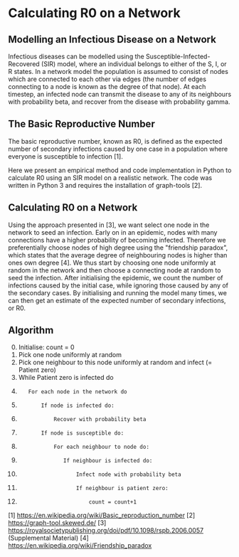 # Calculating R0 on a Network

## Modelling an Infectious Disease on a Network
Infectious diseases can be modelled using the Susceptible-Infected-Recovered (SIR) model, where an individual belongs to either of the S, I, or R states. In a network model the population is assumed to consist of nodes which are connected to each other via edges (the number of edges connecting to a node is known as the degree of that node). At each timestep, an infected node can transmit the disease to any of its neighbours with probability beta, and recover from the disease with probability gamma. 

## The Basic Reproductive Number
The basic reproductive number, known as R0, is defined as the expected number of secondary infections caused by one case in a population where everyone is susceptible to infection [1].

Here we present an empirical method and code implementation in Python to calculate R0 using an SIR model on a realistic network. The code was written in Python 3 and requires the installation of graph-tools [2].

## Calculating R0 on a Network
Using the approach presented in [3], we want select one node in the network to seed an infection. Early on in an epidemic, nodes with many connections have a higher probability of becoming infected. Therefore we preferentially choose nodes of high degree using the "friendship paradox", which states that the average degree of neighbouring nodes is higher than ones own degree [4]. We thus start by choosing one node uniformly at random in the network and then choose a connecting node at random to seed the infection. After initialising the epidemic, we count the number of infections caused by the initial case, while ignoring those caused by any of the secondary cases. By initialising and running the model many times, we can then get an estimate of the expected number of secondary infections, or R0.

## Algorithm
0.    Initialise: count = 0
1.    Pick one node uniformly at random
2.    Pick one neighbour to this node uniformly at random and infect (= Patient zero)
4.    While Patient zero is infected do
5.        For each node in the network do
6.            If node is infected do:
7.                Recover with probability beta
8.            If node is susceptible do:
9.                For each neighbour to node do:
10.                   If neighbour is infected do:
11.                       Infect node with probability beta
12.                       If neighbour is patient zero:
13.                           count = count+1




[1] https://en.wikipedia.org/wiki/Basic_reproduction_number
[2] https://graph-tool.skewed.de/
[3] https://royalsocietypublishing.org/doi/pdf/10.1098/rspb.2006.0057 (Supplemental Material)
[4] https://en.wikipedia.org/wiki/Friendship_paradox
